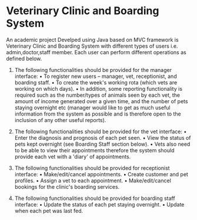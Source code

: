 # Veterinary Clinic and Boarding System 
An academic project Develped using Java based on MVC framework is Veterinary Clinic and Boarding System with different types of users i.e. admin,doctor,staff member. 
Each user can perform different operations as defined below.

1.	The following functionalities should be provided for the manager interface:
•	To register new users – manager, vet, receptionist, and boarding staff.
•	To create the week's working rota (which vets are working on which days).
•	In addition, some reporting functionality is required such as the number/types of animals seen by each vet, the amount of income generated over a given time, and the number of pets staying overnight etc (manager would like to get as much useful information from the system as possible and is therefore open to the inclusion of any other useful reports). 


2.	The following functionalities should be provided for the vet interface:
•	Enter the diagnosis and prognosis of each pet seen.
•	View the status of pets kept overnight (see Boarding Staff section below).
•	Vets also need to be able to view their appointments therefore the system should provide each vet with a 'diary' of appointments.

3.	The following functionalities should be provided for receptionist interface:
•	Make/edit/cancel appointments.
•	Create customer and pet profiles.
•	Assign a vet to each appointment.
•	Make/edit/cancel bookings for the clinic's boarding services.

4.	The following functionalities should be provided for boarding staff interface:
•	Update the status of each pet staying overnight.
•	Update when each pet was last fed.
